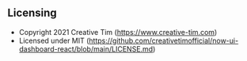 ## Licensing

- Copyright 2021 Creative Tim (https://www.creative-tim.com)
- Licensed under MIT (https://github.com/creativetimofficial/now-ui-dashboard-react/blob/main/LICENSE.md)

